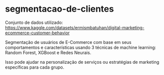 # segmentacao-de-clientes

Conjunto de dados utilizado: https://www.kaggle.com/datasets/ermismbatuhan/digital-marketing-ecommerce-customer-behavior 

Segmentação de usuários de E-Commerce com base em seus comportamentos e características usando 3 técnicas de machine learning:  Random Forest, XGBoost e Redes Neurais.

Isso pode ajudar na personalização de serviços ou estratégias de marketing específicas para cada grupo.



